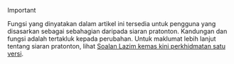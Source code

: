 > [!IMPORTANT]
> Fungsi yang dinyatakan dalam artikel ini tersedia untuk pengguna yang disasarkan sebagai sebahagian daripada siaran pratonton. Kandungan dan fungsi adalah tertakluk kepada perubahan. Untuk maklumat lebih lanjut tentang siaran pratonton, lihat [Soalan Lazim kemas kini perkhidmatan satu versi](https://docs.microsoft.com/dynamics365/unified-operations/fin-and-ops/get-started/one-version).
